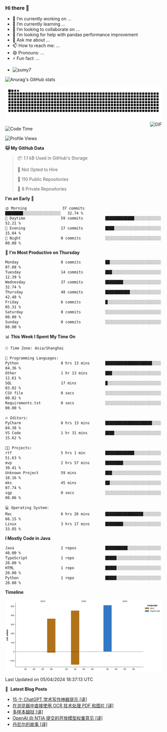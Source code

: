 ### Hi there 👋
<!--
**alloevil/alloevil** is a ✨ _special_ ✨ repository because its `README.md` (this file) appears on your GitHub profile.

Here are some ideas to get you started:

- 🔭 I’m currently working on ...
- 🌱 I’m currently learning ...
- 👯 I’m looking to collaborate on ...
- 🤔 I’m looking for help with ...
- 💬 Ask me about ...
- 📫 How to reach me: ...
- 😄 Pronouns: ...
- ⚡ Fun fact: ...
-->

- 🔭 I’m currently working on ...
- 🌱 I’m currently learning ...
- 👯 I’m looking to collaborate on ...
- 🤔 I’m looking for help with pandas performance improvement
- 💬 Ask me about ...
- 📫 How to reach me: ...
- 😄 Pronouns: ...
- ⚡ Fun fact: ...
  
+ ![sumy7](https://komarev.com/ghpvc/?username=alloevil)

![Anurag's GitHub stats](https://github-readme-stats.vercel.app/api?username=alloevil&show_icons=true&bg_color=00000000)

<picture align="center">
  <source media="(prefers-color-scheme: dark)" srcset="https://github.com/alloevil/alloevil/blob/output/github-contribution-grid-snake.svg">
  <source media="(prefers-color-scheme: dark)" srcset="https://github.com/alloevil/alloevil/blob/output/github-contribution-grid-snake.svg">
  <img alt="github contribution grid snake animation" src="https://github.com/alloevil/alloevil/blob/output/github-contribution-grid-snake.svg">
</picture>

<img align="right" alt="GIF" src="https://raw.githubusercontent.com/JoeyBling/JoeyBling/master/pic/pusheencode.gif" />

<!--START_SECTION:waka-->
![Code Time](http://img.shields.io/badge/Code%20Time-2%2C168%20hrs%2055%20mins-blue)

![Profile Views](http://img.shields.io/badge/Profile%20Views-0-blue)

**🐱 My GitHub Data** 

> 📦 1.1 kB Used in GitHub's Storage 
 > 
> 🚫 Not Opted to Hire
 > 
> 📜 110 Public Repositories 
 > 
> 🔑 8 Private Repositories 
 > 
**I'm an Early 🐤** 

```text
🌞 Morning                37 commits          ████████░░░░░░░░░░░░░░░░░   32.74 % 
🌆 Daytime                59 commits          █████████████░░░░░░░░░░░░   52.21 % 
🌃 Evening                17 commits          ████░░░░░░░░░░░░░░░░░░░░░   15.04 % 
🌙 Night                  0 commits           ░░░░░░░░░░░░░░░░░░░░░░░░░   00.00 % 
```
📅 **I'm Most Productive on Thursday** 

```text
Monday                   8 commits           ██░░░░░░░░░░░░░░░░░░░░░░░   07.08 % 
Tuesday                  14 commits          ███░░░░░░░░░░░░░░░░░░░░░░   12.39 % 
Wednesday                37 commits          ████████░░░░░░░░░░░░░░░░░   32.74 % 
Thursday                 48 commits          ███████████░░░░░░░░░░░░░░   42.48 % 
Friday                   6 commits           █░░░░░░░░░░░░░░░░░░░░░░░░   05.31 % 
Saturday                 0 commits           ░░░░░░░░░░░░░░░░░░░░░░░░░   00.00 % 
Sunday                   0 commits           ░░░░░░░░░░░░░░░░░░░░░░░░░   00.00 % 
```


📊 **This Week I Spent My Time On** 

```text
🕑︎ Time Zone: Asia/Shanghai

💬 Programming Languages: 
Python                   8 hrs 13 mins       █████████████████████░░░░   84.36 % 
Other                    1 hr 13 mins        ███░░░░░░░░░░░░░░░░░░░░░░   12.61 % 
SQL                      17 mins             █░░░░░░░░░░░░░░░░░░░░░░░░   03.02 % 
CSV file                 0 secs              ░░░░░░░░░░░░░░░░░░░░░░░░░   00.02 % 
Requirements.txt         0 secs              ░░░░░░░░░░░░░░░░░░░░░░░░░   00.00 % 

🔥 Editors: 
PyCharm                  8 hrs 13 mins       █████████████████████░░░░   84.38 % 
VS Code                  1 hr 31 mins        ████░░░░░░░░░░░░░░░░░░░░░   15.62 % 

🐱‍💻 Projects: 
rtf                      5 hrs 1 min         █████████████░░░░░░░░░░░░   51.63 % 
mvp                      2 hrs 57 mins       ████████░░░░░░░░░░░░░░░░░   30.41 % 
Unknown Project          59 mins             ███░░░░░░░░░░░░░░░░░░░░░░   10.16 % 
mks                      45 mins             ██░░░░░░░░░░░░░░░░░░░░░░░   07.74 % 
sgp                      0 secs              ░░░░░░░░░░░░░░░░░░░░░░░░░   00.06 % 

💻 Operating System: 
Mac                      6 hrs 26 mins       █████████████████░░░░░░░░   66.15 % 
Linux                    3 hrs 17 mins       ████████░░░░░░░░░░░░░░░░░   33.85 % 
```

**I Mostly Code in Java** 

```text
Java                     2 repos             ██████████░░░░░░░░░░░░░░░   40.00 % 
TypeScript               1 repo              █████░░░░░░░░░░░░░░░░░░░░   20.00 % 
HTML                     1 repo              █████░░░░░░░░░░░░░░░░░░░░   20.00 % 
Python                   1 repo              █████░░░░░░░░░░░░░░░░░░░░   20.00 % 
```



**Timeline**

![Lines of Code chart](https://raw.githubusercontent.com/alloevil/alloevil/main/assets/bar_graph.png)


 Last Updated on 05/04/2024 18:37:13 UTC
<!--END_SECTION:waka-->

📕 &nbsp;**Latest Blog Posts**
<!-- BLOG-POST-LIST:START -->
- [15 个 ChatGPT 学术写作神器提示 [译]](https://baoyu.io/translations/prompt-engineering/chatgpt-prompts-for-academic-writing)
- [在浏览器中直接使用 OCR 技术处理 PDF 和图片 [译]](https://baoyu.io/translations/ai/ocr-pdfs-images)
- [多样本越狱 [译]](https://baoyu.io/translations/anthropic/many-shot-jailbreaking)
- [OpenAI 向 NTIA 提交的开放模型权重意见 [译]](https://baoyu.io/translations/openai/openai-s-comment-to-the-ntia-on-open-model-weights)
- [丹尼尔的故事 [译]](https://baoyu.io/translations/story/tale-of-danie)
<!-- BLOG-POST-LIST:END -->
